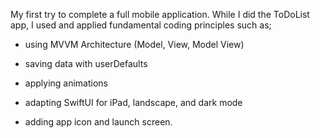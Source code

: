 My first try to complete a full mobile application. While I did the ToDoList app, I used and applied fundamental coding principles such as;

- using MVVM Architecture (Model, View, Model View)

- saving data with userDefaults

- applying animations

- adapting SwiftUI for iPad, landscape, and dark mode

- adding app icon and launch screen.
